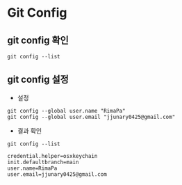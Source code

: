 # Git Config

## git config 확인
```
git config --list
```

## git config 설정
- 설정
```
git config --global user.name "RimaPa"
git config --global user.email "jjunary0425@gmail.com"
```
- 결과 확인
```
git config --list

credential.helper=osxkeychain
init.defaultbranch=main
user.name=RimaPa
user.email=jjunary0425@gmail.com
```
